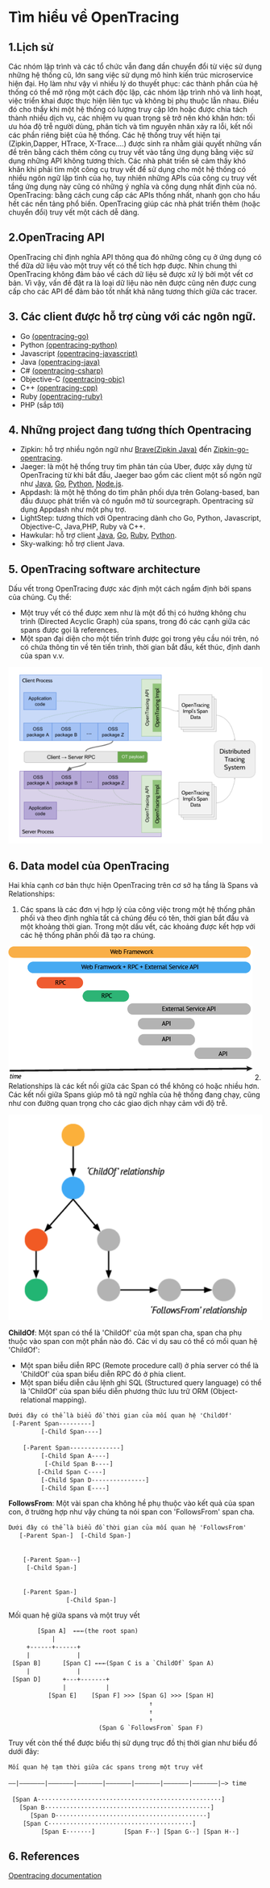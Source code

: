 # Tìm hiểu về OpenTracing

## 1.Lịch sử
Các nhóm lập trình và các tổ chức vẫn đang dần chuyển đổi từ việc sử dụng những hệ thống cũ, lớn sang việc sử dụng mô hình kiến trúc microservice hiện đại. Họ làm như vậy vì nhiều lý do thuyết phục: các thành phần của hệ thống có thể mở rộng một cách độc lập, các nhóm lập trình nhỏ và linh hoạt, việc triển khai được thực hiện liên tục và không bị phụ thuộc lẫn nhau.
Điều đó cho thấy khi một hệ thống có lượng truy cập lớn hoặc được chia tách thành nhiều dịch vụ, các nhiệm vụ quan trọng sẽ trở nên khó khăn hơn: tối ưu hóa độ trễ người dùng, phân tích và tìm nguyên nhân xảy ra lỗi, kết nối các phần riêng biệt của hệ thống.
Các hệ thống truy vết hiện tại (Zipkin,Dapper, HTrace, X-Trace….) được sinh ra nhằm giải quyết những vấn đề trên bằng cách thêm công cụ truy vết vào tầng ứng dụng bằng việc sử dụng những API không tương thích. Các nhà phát triển sẽ cảm thấy khó khăn khi phải tìm một công cụ truy vết để sử dụng cho một hệ thống có nhiều ngôn ngữ lập tình của họ, tuy nhiên những APIs của công cụ truy vết tầng ứng dụng này cũng có những ý nghĩa và công dụng nhất định của nó.
OpenTracing: bằng cách cung cấp các APIs thống nhất, nhanh gọn cho hầu hết các nền tảng phổ biến. OpenTracing giúp các nhà phát triển thêm (hoặc chuyển đổi) truy vết một cách dễ dàng.

## 2.OpenTracing API
OpenTracing chỉ định nghĩa API thông qua đó những công cụ ở ứng dụng có thể đữa dữ liệu vào một truy vết có thể tích hợp được. Nhìn chung thì OpenTracing không đảm bảo về cách dữ liệu sẽ được xử lý bởi một vết cơ bản. Vì vậy, vấn đề đặt ra là loại dữ liệu nào nên được cũng nên được cung cấp cho các API để đảm bảo tốt nhất khả năng tương thích giữa các tracer.

## 3. Các client được hỗ trợ cùng với các ngôn ngữ.
- Go [(opentracing-go)](https://github.com/opentracing/opentracing-go)
- Python [(opentracing-python)](https://github.com/opentracing/opentracing-python)
- Javascript [(opentracing-javascript)](https://github.com/opentracing/opentracing-javascript)
- Java [(opentracing-java)](https://github.com/opentracing/opentracing-java)
- C# [(opentracing-csharp)](https://github.com/opentracing/opentracing-csharp)
- Objective-C [(opentracing-objc)](https://github.com/opentracing/opentracing-objc)
- C++ [(opentracing-cpp)](https://github.com/opentracing/opentracing-cpp)
- Ruby [(opentracing-ruby)](https://github.com/opentracing/opentracing-ruby)
- PHP (sắp tới)

## 4. Những project đang tương thích Opentracing
* Zipkin: hỗ trợ nhiều ngôn ngữ như [Brave(Zipkin Java)](https://github.com/openzipkin/brave-opentracing) đến [Zipkin-go-opentracing](https://github.com/openzipkin/zipkin-go-opentracing).
* Jaeger: là một hệ thống truy tìm phân tán của Uber, được xây dựng từ OpenTracing từ khi bắt đầu, Jaeger bao gồm các client một số ngôn ngữ như [Java](https://github.com/uber/jaeger-client-java), [Go](https://github.com/uber/jaeger-client-go), [Python](https://github.com/uber/jaeger-client-python), [Node.js](https://github.com/uber/jaeger-client-node).
* Appdash: là một hệ thống do tìm phân phối dựa trên Golang-based, ban đầu đưuọc phát triển và có nguồn mở từ sourcegraph. Opentracing sử dụng Appdash như một phụ trợ.
* LightStep: tương thích với Opentracing dành cho Go, Python, Javascript, Objective-C, Java,PHP, Ruby và C++.
* Hawkular:  hỗ trợ client [Java](https://github.com/hawkular/hawkular-client-java), [Go](https://github.com/hawkular/hawkular-client-go), [Ruby](https://github.com/hawkular/hawkular-client-ruby), [Python](https://github.com/hawkular/hawkular-client-python).
* Sky-walking: hỗ trợ client Java.

## 5. OpenTracing software architecture
Dấu vết trong OpenTracing được xác định một cách ngầm định bởi spans của chúng. Cụ thể:
* Một truy vết có thể được xem như là một đồ thị có hướng không chu trình (Directed Acyclic Graph) của spans, trong đó các cạnh giữa các spans được gọi là references.
* Một span đại diện cho một tiến trình được gọi trong yêu cầu nói trên, nó có chứa thông tin về tên tiến trình, thời gian bắt đầu, kết thúc, định danh của span v.v.

![software architecture](software_architecture.png)

## 6. Data model của OpenTracing
Hai khía cạnh cơ bản thực hiện OpenTracing trên cơ sở hạ tầng là Spans và Relationships:
1. Các spans là các đơn vị hợp lý của công việc trong một hệ thống phân phối và theo định nghĩa tất cả chúng đều có tên, thời gian bắt đầu và một khoảng thời gian. Trong một dấu vết, các khoảng được kết hợp với các hệ thống phân phối đã tạo ra chúng.

![span](span.png)
2. Relationships là các kết nối giữa các Span có thể không có hoặc nhiều hơn. Các kết nối giữa Spans giúp mô tả ngữ nghĩa của hệ thống đang chạy, cũng như con đường quan trọng cho các giao dịch nhạy cảm với độ trễ.

![relationship](relationship.png)

**ChildOf**: Một span có thể là 'ChildOf' của một span cha, span cha phụ thuộc vào span con một phần nào đó. Các ví dụ sau có thể có mối quan hệ 'ChildOf':
* Một span biễu diễn RPC (Remote procedure call) ở phía server có thể là 'ChildOf' của span biểu diễn RPC đó ở phía client.
* Một span biểu diễn câu lệnh ghi SQL (Structured query language) có thể là 'ChildOf' của span biểu diễn phương thức lưu trữ ORM (Object-relational mapping).

```
Dưới đây có thể là biểu đồ thời gian của mối quan hệ 'ChildOf'
 [-Parent Span---------]
         [-Child Span----]

    [-Parent Span--------------]
         [-Child Span A----]
          [-Child Span B----]
        [-Child Span C----]
         [-Child Span D---------------]
         [-Child Span E----]
```

**FollowsFrom**: Một vài span cha không hề phụ thuộc vào kết quả của span con, ở trường hợp như vậy chúng ta nói span con 'FollowsFrom' span cha. 

```
Dưới đây có thể là biểu đồ thời gian của mối quan hệ 'FollowsFrom'
   [-Parent Span-]  [-Child Span-]


    [-Parent Span--]
     [-Child Span-]


    [-Parent Span-]
                [-Child Span-]
```

Mối quan hệ giữa spans và một truy vết

```
        [Span A]  ←←←(the root span)
            |
     +------+------+
     |             |
 [Span B]      [Span C] ←←←(Span C is a `ChildOf` Span A)
     |             |
 [Span D]      +---+-------+
               |           |
           [Span E]    [Span F] >>> [Span G] >>> [Span H]
                                       ↑
                                       ↑
                                       ↑
                         (Span G `FollowsFrom` Span F)
```

Truy vết còn thế thể được biểu thị sử dụng trục đồ thị thời gian như biểu đồ dưới đây:

```
Mối quan hệ tạm thời giữa các spans trong một truy vết

––|–––––––|–––––––|–––––––|–––––––|–––––––|–––––––|–––––––|–> time

 [Span A···················································]
   [Span B··············································]
      [Span D··········································]
    [Span C········································]
         [Span E·······]        [Span F··] [Span G··] [Span H··]
```
## 6. References
[Opentracing documentation](http://opentracing.io/documentation/)